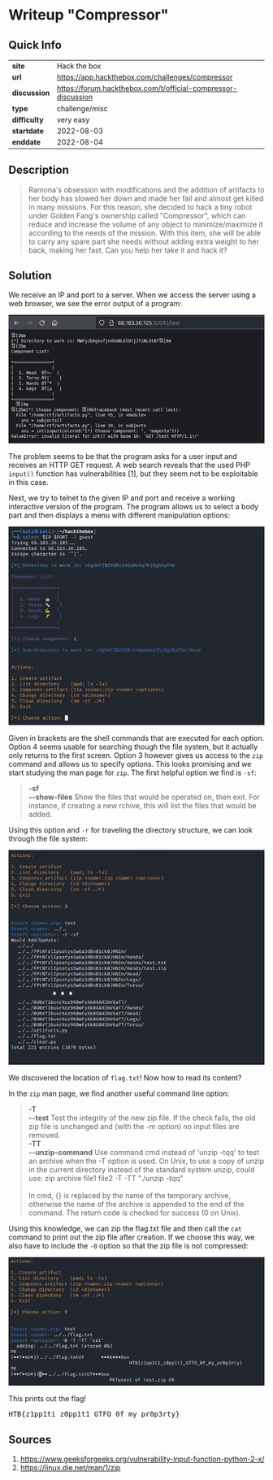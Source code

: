 <link rel="stylesheet" type="text/css" href="includes/style.css">

<h1>Writeup "Compressor"</h1>

<h2>Quick Info</h2>

<table>
	<tr><td><b>site</b></td><td>Hack the box</td></tr>
	<tr><td><b>url</b></td><td><a href="https://app.hackthebox.com/challenges/compressor">https://app.hackthebox.com/challenges/compressor</a></td></tr>
	<tr><td><b>discussion</b></td><td><a href="https://forum.hackthebox.com/t/official-compressor-discussion">https://forum.hackthebox.com/t/official-compressor-discussion</a></td></tr>
	<tr><td><b>type</b></td><td>challenge/misc</td></tr>
	<tr><td><b>difficulty&nbsp;&nbsp;&nbsp;</b></td><td>very easy</td></tr>
	<tr><td><b>startdate</b></td><td>2022-08-03</td></tr>
	<tr><td><b>enddate</b></td><td>2022-08-04</td></tr>
</table>

<h2>Description</h2>

<blockquote>Ramona's obsession with modifications and the addition of artifacts to her body has slowed her down and made her fail and almost get killed in many missions. For this reason, she decided to hack a tiny robot under Golden Fang's ownership called "Compressor", which can reduce and increase the volume of any object to minimize/maximize it according to the needs of the mission. With this item, she will be able to carry any spare part she needs without adding extra weight to her back, making her fast. Can you help her take it and hack it?</blockquote>

<h2>Solution</h2>

<p>We receive an IP and port to a server. When we access the server using a web browser, we see the error output of a program:</p>

<img src="includes/compressor-01.png" />

<p>The problem seems to be that the program asks for a user input and receives an HTTP GET request. A web search reveals that the used PHP <code>input()</code> function has vulnerabilities [1], but they seem not to be exploitable in this case.</p>

<p>Next, we try to telnet to the given IP and port and receive a working interactive version of the program. The program allows us to select a body part and then displays a menu with different manipulation options:</p>

<img src="includes/compressor-02.png" />

<p>Given in brackets are the shell commands that are executed for each option. Option 4 seems usable for searching though the file system, but it actually only returns to the first screen. Option 3 however gives us access to the <code>zip</code> command and allows us to specify options. This looks promising and we start studying the man page for <code>zip</code>. The first helpful option we find is <code>-sf</code>:</p>

<blockquote><b>-sf</b><br />
<b>--show-files</b> Show the files that would be operated on, then exit. For instance, if creating a new rchive, this will list the files that would be added.</blockquote>

<p>Using this option and <code>-r</code> for traveling the directory structure, we can look through the file system:</p>

<img src="includes/compressor-03.png" />

<p>We discovered the location of <code>flag.txt</code>! Now how to read its content?</p>

<p>In the <code>zip</code> man page, we find another useful command line option:</p>

<blockquote><b>-T</b><br />
<b>--test</b> Test the integrity of the new zip file. If the check fails, the old zip file is unchanged and (with the -m option) no input files are removed. <br />
<b>-TT</b><br />
<b>--unzip-command</b> Use command cmd instead of 'unzip -tqq' to test an archive when the -T option is used. On Unix, to use a copy of unzip in the current directory instead of the standard system unzip, could use: zip archive file1 file2 -T -TT "./unzip -tqq"<br />
<br />
In cmd, {} is replaced by the name of the temporary archive, otherwise the name of the archive is appended to the end of the command. The return code is checked for success (0 on Unix). </blockquote>

<p>Using this knowledge, we can zip the flag.txt file and then call the <code>cat</code> command to print out the zip file after creation. If we choose this way, we also have to include the <code>-0</code> option so that the zip file is not compressed:</p>

<img src="includes/compressor-04.png" />

<p>This prints out the flag!</p>

<pre>
HTB{z1pp1ti_z0pp1t1_GTFO_0f_my_pr0p3rty}
</pre>

<h2>Sources</h2>

<ol id="sources">
	<li><a href="https://www.geeksforgeeks.org/vulnerability-input-function-python-2-x/">https://www.geeksforgeeks.org/vulnerability-input-function-python-2-x/</a></li>
	<li><a href="https://linux.die.net/man/1/zip">https://linux.die.net/man/1/zip</a></li>
</ol>
